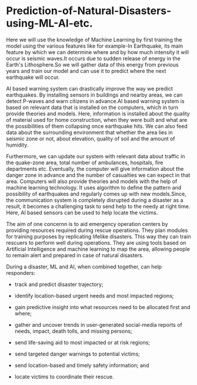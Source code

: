 # Prediction-of-Natural-Disasters-using-ML-AI-etc.


Here we will use the knowledge of Machine Learning by first training the model using the various features like for example-In Earthquake, its main feature by which we can determine where and by how much intensity it will occur is seismic waves.It occurs due to sudden release of 
energy in the Earth's Lithosphere.So we will gather data of this energy from previous years and train our model and can use it to predict where the
next earthquake will occur.

AI based warning system can drastically improve the way we predict earthquakes. By installing sensors in buildings and nearby areas, we can detect P-waves and warn citizens in advance.AI based warning system is based on relevant data that is installed on the computers, which in turn provide theories and models. Here, information is installed about the quality of material used for home construction, when they were built and what are the possibilities of them collapsing once earthquake hits. We can also feed data about the surrounding environment that whether the area lies in seismic zone or not, about elevation, quality of soil and the amount of humidity.

Furthermore, we can update our system with relevant data about traffic in the quake-zone area, total number of ambulances, hospitals, fire departments etc. Eventually, the computer will give information about the danger zone in advance and the number of casualties we can expect in that area. Computers will also provide theories and models with the help of machine learning technology. It uses algorithm to define the pattern and possibility of earthquakes and regularly comes up with new models.Since, the communication system is completely disrupted during a disaster as a result, it becomes a challenging task to send help to the needy at right time. Here, AI based sensors can be used to help locate the victims.



The aim of one concernn is to aid emergency operation centers by providing resources required during rescue operations. They plan modules for training purposes by replicating lifelike disasters. This way they can train rescuers to perform well during operations. They are using tools based on Artificial Intelligence and machine learning to map the area, allowing people to remain alert and prepared in case of natural disasters.

During a disaster, ML and AI, when combined together, can help responders:
- track and predict disaster trajectory;

- identify location-based urgent needs and most impacted regions;

- gain predictive insight into what resources need to be allocated first and where; 

- gather and uncover trends in user-generated social-media reports of needs, impact, death tolls, and missing persons;

- send life-saving aid to most impacted or at risk regions;

- send targeted danger warnings to potential victims; 

- send location-based and timely safety information; and

- locate victims to coordinate their rescue.


